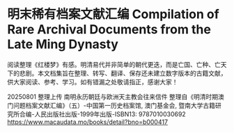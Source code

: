 # 明末稀有档案文献汇编 Compilation of Rare Archival Documents from the Late Ming Dynasty
阅读整理《红楼梦》有感。明清易代并非简单的朝代更迭，而是亡国、亡种、亡天下的悲剧。本文档集旨在整理、转写、翻译、保存还未建立数字版本的古籍文献，供大家阅读、参考、学习。如有错漏之处敬请指正，感谢大家！

20250801 整理上传
南明永历朝廷与欧洲天主教会往来信件
整理自《明清时期澳门问题档案文献汇编》（五）-中国第一历史档案馆, 澳门基金会, 暨南大学古籍研究所合编-人民出版社出版-1999年出版-ISBN13: 9787010030692 https://www.macaudata.mo/books/detail?bno=b000417
